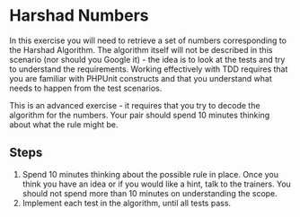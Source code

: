 # Harshad Numbers

In this exercise you will need to retrieve a set of numbers corresponding to the Harshad Algorithm.
The algorithm itself will not be described in this scenario (nor should you Google it) - the idea is to look at the tests and try to understand the requirements.
Working effectively with TDD requires that you are familiar with PHPUnit constructs and that you understand what needs to happen from the test scenarios.

This is an advanced exercise - it requires that you try to decode the algorithm for the numbers. Your pair should spend 10 minutes thinking about what the rule might be.

## Steps

1. Spend 10 minutes thinking about the possible rule in place. Once you think you have an idea or if you would like a hint, talk to the trainers. You should not spend more than 10 minutes on understanding the scope.
2. Implement each test in the algorithm, until all tests pass.